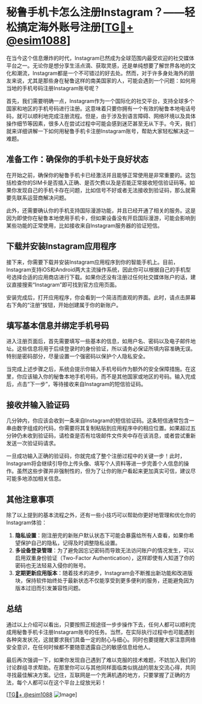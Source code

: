 # 秘鲁手机卡怎么注册Instagram？——轻松搞定海外账号注册[[TG💪+ @esim1088](https://t.me/s/esim1088)]

在当今这个信息爆炸的时代，Instagram已然成为全球范围内最受欢迎的社交媒体平台之一。无论你是想分享生活点滴、获取灵感，还是单纯想要了解世界各地的文化和潮流，Instagram都是一个不可错过的好去处。然而，对于许多身处海外的朋友来说，尤其是那些身在秘鲁这样的南美国家的人，可能会遇到一个问题：如何用当地的手机号码注册Instagram账号呢？

首先，我们需要明确一点，Instagram作为一个国际化的社交平台，支持全球多个国家和地区的手机号码进行注册。这意味着只要你拥有一个有效的秘鲁本地电话号码，就可以顺利地完成注册流程。但是，由于涉及到语言障碍、网络环境以及具体操作细节等因素，很多人在尝试过程中可能会感到迷茫甚至无从下手。今天，我们就来详细讲解一下如何用秘鲁手机卡注册Instagram账号，帮助大家轻松解决这一难题。

## 准备工作：确保你的手机卡处于良好状态

在开始之前，确保你的秘鲁手机卡已经激活并且能够正常使用是非常重要的。这包括检查你的SIM卡是否插入正确、是否欠费以及是否能正常接收短信验证码等。如果你发现自己的手机卡存在问题，比如信号不好或者无法接收到验证码，那么就需要先联系运营商解决问题。

此外，还需要确认你的手机支持国际漫游功能，并且已经开通了相关的服务。这是因为即使你在秘鲁本地使用手机卡，但如果设备没有开启国际漫游，可能会影响到某些功能的正常使用，比如接收来自Instagram服务器的验证短信。

## 下载并安装Instagram应用程序

接下来，你需要下载并安装Instagram应用程序到你的智能手机上。目前，Instagram支持iOS和Android两大主流操作系统，因此你可以根据自己的手机型号选择合适的应用商店进行下载。如果你还没有注册过任何社交媒体账户的话，建议直接搜索“Instagram”即可找到官方应用页面。

安装完成后，打开应用程序，你会看到一个简洁而直观的界面。此时，请点击屏幕右下角的“注册”按钮，开始创建属于你的新账户。

## 填写基本信息并绑定手机号码

进入注册页面后，首先需要填写一些基本的信息，如用户名、密码以及电子邮件地址。这些信息将用于后续登录时的身份验证，所以请务必保证所填内容准确无误。特别是密码部分，尽量设置一个强密码以保护个人隐私安全。

当完成上述步骤之后，系统会提示你输入手机号码作为额外的安全保障措施。在这里，你应该输入你的秘鲁本地手机号码，而不是其他国家或地区的号码。输入完成后，点击“下一步”，等待接收来自Instagram的短信验证码。

## 接收并输入验证码

几分钟内，你应该会收到一条来自Instagram的短信验证码。这条短信通常包含一串由数字组成的代码，你需要将其复制粘贴到应用程序中的相应位置。如果超过五分钟仍未收到验证码，请检查是否有垃圾邮件文件夹中存在该消息，或者尝试重新发送一次验证码请求。

一旦成功输入正确的验证码，你就完成了整个注册过程中的关键一步！此时，Instagram将会继续引导你上传头像、填写个人资料等进一步完善个人信息的操作。虽然这些步骤并非强制性的，但为了让你的账户看起来更加真实可信，建议尽可能多地添加相关信息。

## 其他注意事项

除了以上提到的基本流程之外，还有一些小技巧可以帮助你更好地管理和优化你的Instagram体验：

1. **隐私设置**：刚注册完的新账户默认状态下可能会暴露给所有人查看，如果你希望保护自己的隐私，记得及时调整隐私设置。
2. **多设备登录管理**：为了避免因忘记密码而导致无法访问账户的情况发生，可以启用双重身份验证（Two-Factor Authentication），这样即使有人知道了你的密码也无法轻易入侵你的账号。
3. **定期更新应用版本**：随着技术的进步，Instagram会不断推出新功能和改进版块，保持软件始终处于最新状态不仅能享受到更多便利的服务，还能避免因为版本过旧而引发兼容性问题。

## 总结

通过以上介绍可以看出，只要按照正规途径一步步操作下去，任何人都可以顺利完成用秘鲁手机卡注册Instagram账号的任务。当然，在实际执行过程中也可能遇到各种突发状况，这就要求我们具备一定的耐心与细心。同时也要提醒大家注意网络安全意识，在任何时候都不要随意透露自己的敏感信息给他人。

最后再次强调一下，如果你发现自己遇到了难以克服的技术难题，不妨加入我们的讨论群组寻求帮助。在那里你可以与其他同样面临类似挑战的朋友交流心得，共同寻找最佳解决方案。记住，互联网是一个充满机遇的地方，只要掌握了正确的方法，每个人都可以在这个平台上绽放光彩！

[[TG💪+ @esim1088](https://t.me/s/esim1088) ![Image](https://i.postimg.cc/4NQfJmqS/Snipaste-2025-05-13-00-14-12.png)]